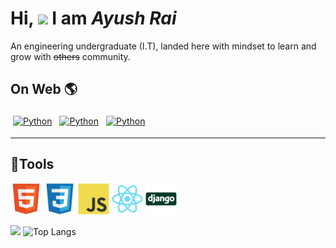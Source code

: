 # Hi, <img src="https://c.tenor.com/xS_t2ANBv9UAAAAi/elsalla.gif" width="30px"> I am ***Ayush Rai***

 

 An engineering undergraduate (I.T), landed here with mindset to learn and grow with ~~others~~  community.

## On  Web 🌎


 
 <a href="https://www.twitter.com/meaayushrai" target="_blank" rel="nooperner noreferrer"><img src="https://cdn.jsdelivr.net/npm/simple-icons@3.13.0/icons/twitter.svg" alt="Python"
  height="40" style="vertical-align:top; margin:4px"></a>         <a href="https://www.linkedin.com/in/ayush-rai-418723151" target="_blank" rel="noopener noreferrer"> <img src="https://cdn.jsdelivr.net/npm/simple-icons@v3/icons/linkedin.svg" alt="Python" height="40" style="vertical-align:top; margin:4px"></a>     <a href="mailto:ayushrai12.1999@gmail.com"> <img src="https://cdn.jsdelivr.net/npm/simple-icons@v3/icons/gmail.svg" alt="Python" height="40" style="vertical-align:top; margin:4px"></a>

 

 

 
 ---
 ## 🧰Tools
 
 <img src="https://github.com/devicons/devicon/blob/master/icons/html5/html5-original.svg" width="50px">  <img src="https://github.com/devicons/devicon/blob/master/icons/css3/css3-original.svg" width="50px">   <img src="https://github.com/devicons/devicon/blob/master/icons/javascript/javascript-original.svg" width="50px">  <img src="https://github.com/devicons/devicon/blob/master/icons/react/react-original.svg" width="50px"> <img src="https://github.com/devicons/devicon/blob/master/icons/django/django-original.svg" width="50px">
 
 
 




<img src="https://github-readme-stats.vercel.app/api?username=HONEYRAI&show_icons=true&theme=tokyonight" />  ![Top Langs](https://github-readme-stats.vercel.app/api/top-langs/?username=meaayushrai&theme=tokyonight)
 

